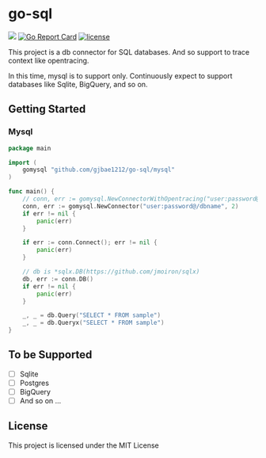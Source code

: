# go-sql
<p align="left">
<a href="https://hits.seeyoufarm.com"/><img src="https://hits.seeyoufarm.com/api/count/incr/badge.svg?url=https%3A%2F%2Fgithub.com%2Fgjbae1212%2Fgo-sql"/></a>
<a href="https://goreportcard.com/badge/github.com/gjbae1212/go-sql"><img src="https://goreportcard.com/badge/github.com/gjbae1212/go-sql" alt="Go Report Card"/></a>
<a href="/LICENSE"><img src="https://img.shields.io/badge/license-MIT-GREEN.svg" alt="license" /></a> 
</p>
This project is a db connector for SQL databases. And so support to trace context like opentracing.  
 
In this time, mysql is to support only. Continuously expect to support databases like Sqlite, BigQuery, and so on.
 
## Getting Started
### Mysql
```go
package main

import (
	gomysql "github.com/gjbae1212/go-sql/mysql"
)

func main() {
    // conn, err := gomysql.NewConnectorWithOpentracing("user:password@/dbname", 2)
	conn, err := gomysql.NewConnector("user:password@/dbname", 2)
	if err != nil {
		panic(err)
	}

	if err := conn.Connect(); err != nil {
		panic(err)
	}

	// db is *sqlx.DB(https://github.com/jmoiron/sqlx)
	db, err := conn.DB()
	if err != nil {
		panic(err)
	}

	_, _ = db.Query("SELECT * FROM sample")
	_, _ = db.Queryx("SELECT * FROM sample")
}
```

## To be Supported
- [ ] Sqlite
- [ ] Postgres
- [ ] BigQuery
- [ ] And so on ... 

## License
This project is licensed under the MIT License
